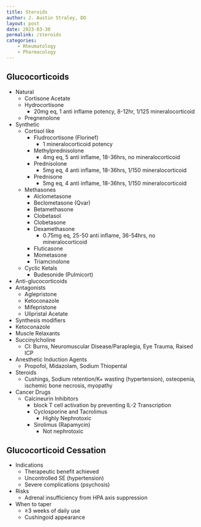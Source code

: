 ```yaml
---
title: Steroids
author: J. Austin Straley, DO
layout: post
date: 2023-03-30
permalink: /steroids
categories:
    - Rheumatology
    - Pharmacology
---
```


## Glucocorticoids

- Natural
  - Cortisone Acetate
  - Hydrocortisone
    - 20mg eq, 1 anti inflame potency, 8-12hr, 1/125 mineralocorticoid
  - Pregnenolone
- Synthetic
  - Cortisol like
    - Fludrocortisone (Florinef)
      - 1 mineralocorticoid potency
    - Methylprednisolone
      - 4mg eq, 5 anti inflame, 18-36hrs, no mineralocorticoid
    - Prednisolone
      - 5mg eq, 4 anti inflame, 18-36hrs, 1/150 mineralocorticoid
    - Prednisone
      - 5mg eq, 4 anti inflame, 18-36hrs, 1/150 mineralocorticoid
  - Methasones
    - Alclometasone
    - Beclometasone (Qvar)
    - Betamethasone
    - Clobetasol
    - Clobetasone
    - Dexamethasone
      - 0.75mg eq, 25-50 anti inflame, 36-54hrs, no mineralocorticoid
    - Fluticasone
    - Mometasone
    - Triamcinolone
  - Cyclic Ketals
    - Budesonide (Pulmicort)
- Anti-glucocorticoids
- Antagonists
  - Aglepristone
  - Ketoconazole
  - Mifepristone
  - Ulipristal Acetate
- Synthesis modifiers
- Ketoconazole
- Muscle Relaxants
- Succinylcholine
  - CI: Burns, Neuromuscular Disease/Paraplegia, Eye Trauma, Raised ICP
- Anesthetic Induction Agents
  - Propofol, Midazolam, Sodium Thiopental
- Steroids
  - Cushings, Sodium retention/K+ wasting (hypertension), osteopenia, ischemic bone necrosis, myopathy
- Cancer Drugs
  - Calcineurin Inhibitors
    - block T cell activation by preventing IL-2 Transcription
    - Cyclosporine and Tacrolimus
      - Highly Nephrotoxic
    - Sirolimus (Rapamycin)
      - Not nephrotoxic

## Glucocorticoid Cessation

- Indications
  - Therapeutic benefit achieved
  - Uncontrolled SE (hypertension)
  - Severe complications (psychosis)
- Risks
  - Adrenal insufficiency from HPA axis suppression
- When to taper
  - ≥3 weeks of daily use
  - Cushingoid appearance
